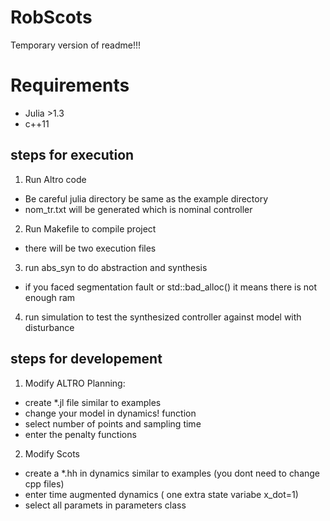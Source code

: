 # RobScots

Temporary version of readme!!!

# Requirements
* Julia >1.3
* c++11

## steps for execution
1. Run Altro code 
* Be careful julia directory be same as the example directory
* nom_tr.txt will be generated which is nominal controller

2. Run Makefile to compile project
* there will be two execution files
3. run abs_syn to do abstraction and synthesis
* if you faced segmentation fault or std::bad_alloc() it means there is not enough ram
4. run simulation to test the synthesized controller against model with disturbance



## steps for developement

1. Modify ALTRO Planning:
* create *.jl file similar to examples
* change your model in dynamics! function
* select number of points and sampling time
* enter the penalty functions 

2. Modify Scots
* create a *.hh in dynamics similar to examples (you dont need to change cpp files)
* enter time augmented dynamics ( one extra state variabe x_dot=1)
* select all paramets in parameters class

